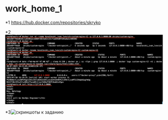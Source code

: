 # work_home_1
*1 https://hub.docker.com/repositories/skryko

*2![скриншот к 2 заданию](two.png)

*3![скриншоты к заданию](3job)

